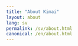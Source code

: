 ```yaml
---
title: "About Kimai"
layout: about
lang: sv
permalink: /sv/about.html
canonical: /en/about.html
---
```

